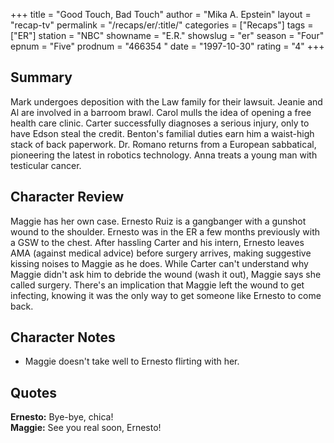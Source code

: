 +++
title = "Good Touch, Bad Touch"
author = "Mika A. Epstein"
layout = "recap-tv"
permalink = "/recaps/er/:title/"
categories = ["Recaps"]
tags = ["ER"]
station = "NBC"
showname = "E.R."
showslug = "er"
season = "Four"
epnum = "Five"
prodnum = "466354  "
date = "1997-10-30"
rating = "4"
+++

## Summary  
  
Mark undergoes deposition with the Law family for their lawsuit. Jeanie and Al are involved in a barroom brawl. Carol mulls the idea of opening a free health care clinic. Carter successfully diagnoses a serious injury, only to have Edson steal the credit. Benton's familial duties earn him a waist-high stack of back paperwork. Dr. Romano returns from a European sabbatical, pioneering the latest in robotics technology. Anna treats a young man with testicular cancer.

## Character Review  
  
Maggie has her own case. Ernesto Ruiz is a gangbanger with a gunshot wound to the shoulder. Ernesto was in the ER a few months previously with a GSW to the chest. After hassling Carter and his intern, Ernesto leaves AMA (against medical advice) before surgery arrives, making suggestive kissing noises to Maggie as he does. While Carter can't understand why Maggie didn't ask him to debride the wound (wash it out), Maggie says she called surgery. There's an implication that Maggie left the wound to get infecting, knowing it was the only way to get someone like Ernesto to come back.

## Character Notes  
  
* Maggie doesn't take well to Ernesto flirting with her.

## Quotes  
  
**Ernesto:** Bye-bye, chica!  
**Maggie:** See you real soon, Ernesto!
